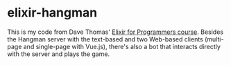 # elixir-hangman

This is my code from Dave Thomas' [Elixir for Programmers course](https://codestool.coding-gnome.com/courses/elixir-for-programmers). Besides the Hangman server with the text-based and two Web-based clients (multi-page and single-page with Vue.js), there's also a bot that interacts directly with the server and plays the game.
